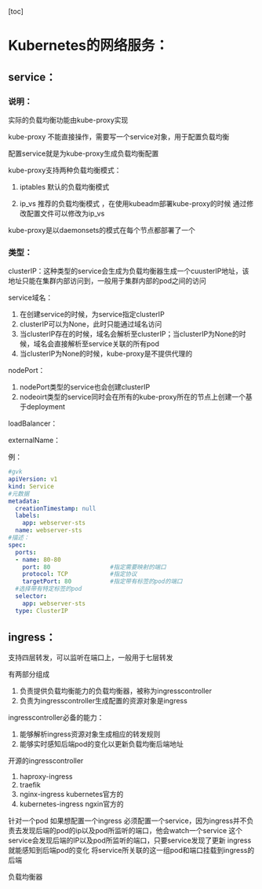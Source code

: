 [toc]



# Kubernetes的网络服务：



## service：

### 说明：

实际的负载均衡功能由kube-proxy实现

kube-proxy 不能直接操作，需要写一个service对象，用于配置负载均衡 

配置service就是为kube-proxy生成负载均衡配置







kube-proxy支持两种负载均衡模式： 

1. iptables  默认的负载均衡模式 

2. ip_vs  推荐的负载均衡模式 ，在使用kubeadm部署kube-proxy的时候 通过修改配置文件可以修改为ip_vs

kube-proxy是以daemonsets的模式在每个节点都部署了一个



### 类型：

clusterIP：这种类型的service会生成为负载均衡器生成一个cuusterIP地址，该地址只能在集群内部访问到，一般用于集群内部的pod之间的访问

  service域名： 

1. 在创建service的时候，为service指定clusterIP 
2. clusterIP可以为None，此时只能通过域名访问
3. 当clusterIP存在的时候，域名会解析至clusterIP；当clusterIP为None的时候，域名会直接解析至service关联的所有pod 
4. 当clusterIP为None的时候，kube-proxy是不提供代理的

nodePort：

1. nodePort类型的service也会创建clusterIP 
2. nodeoirt类型的service同时会在所有的kube-proxy所在的节点上创建一个基于deployment

loadBalancer： 

externalName：



例：

```yaml
#gvk
apiVersion: v1
kind: Service
#元数据
metadata:
  creationTimestamp: null
  labels:
    app: webserver-sts
  name: webserver-sts
#描述：
spec:
  ports:
  - name: 80-80
    port: 80                 #指定需要映射的端口
    protocol: TCP            #指定协议
    targetPort: 80           #指定带有标签的pod的端口
  #选择带有特定标签的pod   
  selector:
    app: webserver-sts
  type: ClusterIP
```



## ingress：



支持四层转发，可以监听在端口上，一般用于七层转发 



有两部分组成

1. 负责提供负载均衡能力的负载均衡器，被称为ingresscontroller 
2. 负责为ingresscontroller生成配置的资源对象是ingress 

ingresscontroller必备的能力： 

1. 能够解析ingress资源对象生成相应的转发规则
2. 能够实时感知后端pod的变化以更新负载均衡后端地址 

开源的ingresscontroller

1. haproxy-ingress 
2. traefik
3. nginx-ingress  kubernetes官方的 
4. kubernetes-ingress ngxin官方的

针对一个pod 如果想配置一个ingress 必须配置一个service，因为ingress并不负责去发现后端的pod的ip以及pod所监听的端口，他会watch一个service 这个service会发现后端的IP以及pod所监听的端口，只要service发现了更新 ingress就能感知到后端pod的变化 将service所关联的这一组pod和端口挂载到ingress的后端 







负载均衡器